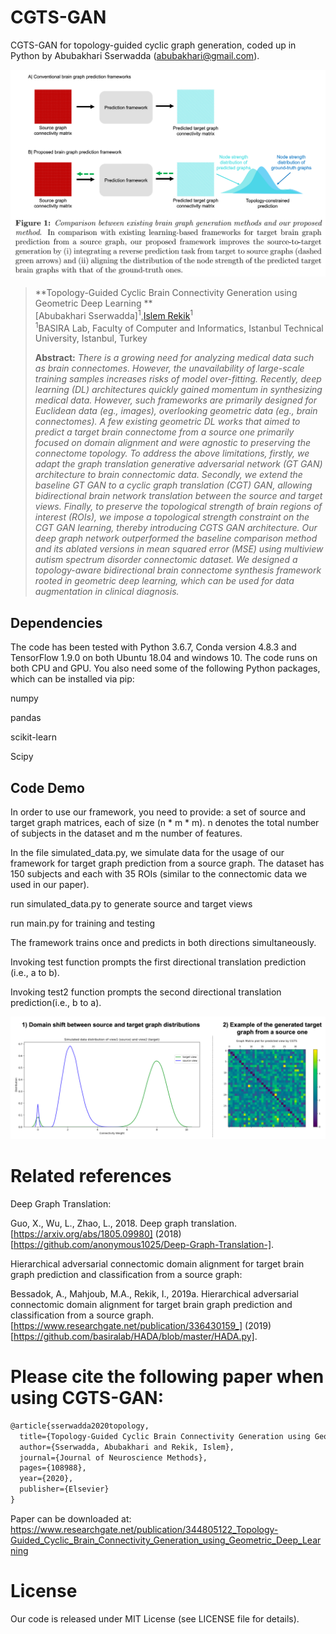 # CGTS-GAN
CGTS-GAN for topology-guided cyclic graph generation, coded up in Python by Abubakhari Sserwadda (abubakhari@gmail.com).



![fig1](concept.png)

> **Topology-Guided Cyclic Brain Connectivity Generation using Geometric Deep Learning
**<br/>
> [Abubakhari Sserwadda]<sup>1</sup>,[Islem Rekik](https://basira-lab.com/)<sup>1</sup><br/>
> <sup>1</sup>BASIRA Lab, Faculty of Computer and Informatics, Istanbul Technical University, Istanbul, Turkey<br/>
>
> **Abstract:** *There is a growing need for analyzing medical data such as brain connectomes. However, the unavailability of large-scale training samples increases risks of model over-fitting. Recently, deep learning (DL) architectures quickly gained momentum in synthesizing medical data. However, such frameworks are primarily designed for Euclidean data (eg., images), overlooking geometric data (eg., brain connectomes). A few existing geometric DL works that aimed to predict a target brain connectome from a source one primarily focused on domain alignment and were agnostic to preserving the connectome topology. To address the above limitations, firstly, we adapt the graph translation generative adversarial network (GT GAN) architecture to brain connectomic data. Secondly, we extend the baseline GT GAN to a cyclic graph translation (CGT) GAN, allowing bidirectional brain network translation between the source and target views. Finally, to preserve the topological strength of brain regions of interest (ROIs), we impose a topological strength constraint on the CGT GAN learning, thereby introducing CGTS GAN architecture. Our deep graph network outperformed the baseline comparison method and its ablated versions in mean squared error (MSE) using multiview autism spectrum disorder connectomic dataset. We designed a topology-aware bidirectional brain connectome synthesis framework rooted in geometric deep learning, which can be used for data augmentation in clinical diagnosis.*

## Dependencies

The code has been tested with Python 3.6.7, Conda version 4.8.3 and TensorFlow 1.9.0 on both Ubuntu 18.04 and windows 10. The code runs on both CPU and GPU. You also need some of the following Python packages, which can be installed via pip:

numpy

pandas

scikit-learn 

Scipy



## Code Demo

In order to use our framework, you need to provide: a set of source and target graph matrices, each of size (n * m * m).  n denotes the total number of subjects in the dataset and m the number of features.

In the file simulated_data.py, we simulate data for the usage of our framework for target graph prediction from a source graph. The dataset has 150 subjects and each with 35 ROIs (similar to the connectomic data we used in our paper).

run simulated_data.py to generate source and target views
 
run main.py for training and testing 

The framework trains once and predicts in both directions simultaneously. 
 
Invoking test function prompts the first directional translation prediction (i.e., a to b). 
 
Invoking test2 function prompts the second directional translation prediction(i.e., b to a).


![fig2](example.png)

# Related references
Deep Graph Translation: 

Guo, X., Wu, L., Zhao, L., 2018. Deep graph translation. [https://arxiv.org/abs/1805.09980] (2018) [https://github.com/anonymous1025/Deep-Graph-Translation-].

Hierarchical adversarial connectomic domain alignment for target brain graph prediction and classification from a source graph:

Bessadok, A., Mahjoub, M.A., Rekik, I., 2019a. Hierarchical adversarial connectomic domain alignment for target brain graph prediction and classification from a source graph. [https://www.researchgate.net/publication/336430159_] (2019) [https://github.com/basiralab/HADA/blob/master/HADA.py].



# Please cite the following paper when using CGTS-GAN:

```latex
@article{sserwadda2020topology,
  title={Topology-Guided Cyclic Brain Connectivity Generation using Geometric Deep Learning},
  author={Sserwadda, Abubakhari and Rekik, Islem},
  journal={Journal of Neuroscience Methods},
  pages={108988},
  year={2020},
  publisher={Elsevier}
}
```

Paper can be downloaded at: https://www.researchgate.net/publication/344805122_Topology-Guided_Cyclic_Brain_Connectivity_Generation_using_Geometric_Deep_Learning

# License
Our code is released under MIT License (see LICENSE file for details).
